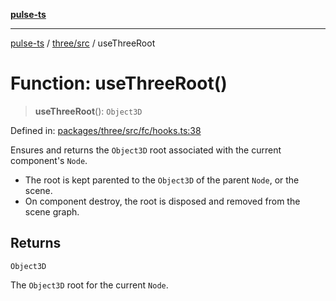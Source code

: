 [**pulse-ts**](../../../README.md)

***

[pulse-ts](../../../README.md) / [three/src](../README.md) / useThreeRoot

# Function: useThreeRoot()

> **useThreeRoot**(): `Object3D`

Defined in: [packages/three/src/fc/hooks.ts:38](https://github.com/jlehett/pulse-ts/blob/4869ef2c4af7bf37d31e2edd2d6d1ba148133fb2/packages/three/src/fc/hooks.ts#L38)

Ensures and returns the `Object3D` root associated with the current component's `Node`.

- The root is kept parented to the `Object3D` of the parent `Node`, or the scene.
- On component destroy, the root is disposed and removed from the scene graph.

## Returns

`Object3D`

The `Object3D` root for the current `Node`.
